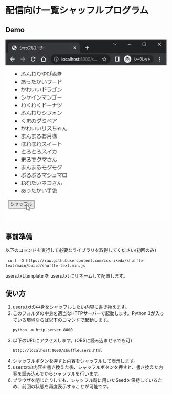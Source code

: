 # 配信向け一覧シャッフルプログラム

## Demo

![Demo](Videotogif.gif)

## 事前準備

以下のコマンドを実行して必要なライブラリを取得してください(初回のみ)

```
 curl -O https://raw.githubusercontent.com/ics-ikeda/shuffle-text/main/build/shuffle-text.min.js
```

users.txt.template を users.txt にリネームして配置します。

## 使い方

1. users.txtの中身をシャッフルしたい内容に書き換えます。
1. このフォルダの中身を適当なHTTPサーバーで起動します。Python 3が入っている環境ならば以下のコマンドで起動します。
    ```
    python -m http.server 8000
    ```
1. 以下のURLにアクセスします。(OBSに読み込ませるでも可)
    ```
    http://localhost:8000/shuffleusers.html
    ```
1. シャッフルボタンを押すと内容をシャッフルして表示します。
1. user.txtの内容を書き換えた後、シャッフルボタンを押すと、書き換えた内容を読み込んでからシャッフルを行います。
1. ブラウザを閉じたりしても、シャッフル時に用いたSeedを保持しているため、前回の状態を再度表示することが可能です。

